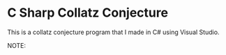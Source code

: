 # C Sharp Collatz Conjecture
This is a collatz conjecture program that I made in C# using Visual Studio.

NOTE:
